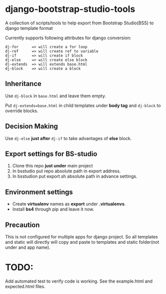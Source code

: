 # django-bootstrap-studio-tools
A collection of scripts/tools to help export from Bootstrap Studio(BSS) to django template format

Currently supports following attributes for django conversion:

```
dj-for      => will create a for loop
dj-ref      => will create ref to variable
dj-if       => will create if block
dj-else     => will create else block
dj-extends  => will extends base.html
dj-block    => will create a block
```

## Inheritance
Use `dj-block` in `base.html` and leave them empty.

Put `dj-extends=base.html` in child templates under **body tag** and `dj-block` to override blocks.

##  Decision Making
Use `dj-else` **just after** `dj-if` to take advantages of **else** block.

## Export settings for BS-studio
1. Clone this repo **just under** main project
2. In bsstudio put repo absolute path in export address.
3. In bsstudion put export.sh absolute path in advance settings.

## Environment settings
* Create **virtualenv** names as **export** under **.virtualenvs**.
* Install **bs4** through pip and leave it now.

## Precaution
This is not configured for multiple apps for django project. So all templates and static will directly will copy and paste to templates and static folder(not under and app name). 

TODO:
=====
Add automated test to verify code is working. See the example.html and expected.html files. 